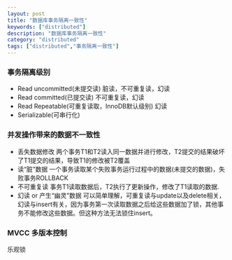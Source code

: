 ```yaml
---
layout: post
title: "数据库事务隔离一致性"
keywords: ["distributed"]
description: "数据库事务隔离一致性"
category: "distributed"
tags: ["distributed","事务隔离一致性"]
---
```


### 事务隔离级别

* Read uncommitted(未提交读)
    脏读，不可重复读，幻读
* Read committed(已提交读)
    不可重复读，幻读
* Read Repeatable(可重复读取，InnoDB默认级别)
    幻读
* Serializable(可串行化)

### 并发操作带来的数据不一致性

* 丢失数据修改
    两个事务T1和T2读入同一数据并进行修改，T2提交的结果破坏了T1提交的结果，导致T1的修改被T2覆盖
* 读“脏”数据
    一个事务读取某个失败事务运行过程中的数据(未提交的数据)，失败事务ROLLBACK
* 不可重复读
    事务T1读取数据后，T2执行了更新操作，修改了T1读取的数据.
* 幻读 or 产生“幽灵”数据
    可以简单理解，可重复读与update以及delete相关，幻读与insert有关，因为事务第一次读取数据之后给这些数据加了锁，其他事务不能修改这些数据。但这种方法无法锁住insert。

### MVCC 多版本控制
乐观锁
